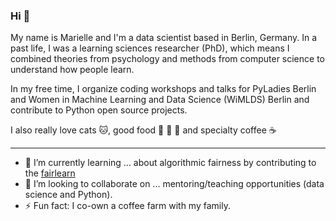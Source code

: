 ### Hi 👋

My name is Marielle and I'm a data scientist based in Berlin, Germany. In a past life, I was a learning sciences researcher (PhD), which means I combined theories from psychology and methods from computer science to understand how people learn.

In my free time, I organize coding workshops and talks for PyLadies Berlin and Women in Machine Learning and Data Science (WiMLDS) Berlin and contribute to Python open source projects.

I also really love cats :cat:, good food :rice: :ramen: :fries: and specialty coffee :coffee:

<!--
**marielledado/marielledado** is a ✨ _special_ ✨ repository because its `README.md` (this file) appears on your GitHub profile.

Here are some ideas to get you started:

- 🔭 I’m currently working on ...
- 🌱 I’m currently learning ...
- 👯 I’m looking to collaborate on ...
- 🤔 I’m looking for help with ...
- 💬 Ask me about ...
- 📫 How to reach me: ...
- 😄 Pronouns: ...
- ⚡ Fun fact: ...
-->

---
- 🌱 I’m currently learning ... about algorithmic fairness by contributing to the [fairlearn](https://fairlearn.github.io/)
- 👯 I’m looking to collaborate on ... mentoring/teaching opportunities (data science and Python).
- ⚡ Fun fact: I co-own a coffee farm with my family.
